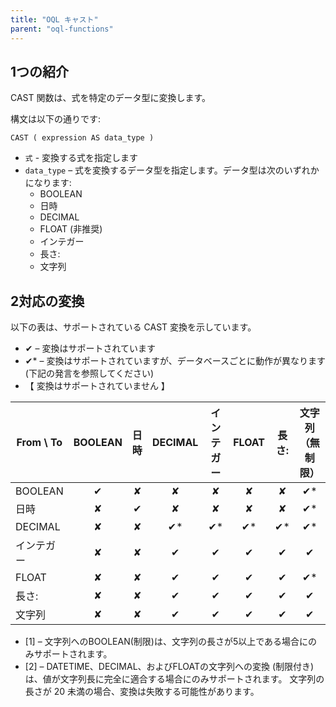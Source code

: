 ```yaml
---
title: "OQL キャスト"
parent: "oql-functions"
---
```


## 1つの紹介

CAST 関数は、式を特定のデータ型に変換します。

構文は以下の通りです:

```
CAST ( expression AS data_type )
```

* `式` - 変換する式を指定します
* `data_type` – 式を変換するデータ型を指定します。データ型は次のいずれかになります:
  * BOOLEAN
  * 日時
  * DECIMAL
  * FLOAT (非推奨)
  * インテガー
  * 長さ:
  * 文字列

## 2対応の変換

以下の表は、サポートされている CAST 変換を示しています。

*  ✔ – 変換はサポートされています
*  ✔* – 変換はサポートされていますが、データベースごとに動作が異なります (下記の発言を参照してください)
*  【 変換はサポートされていません 】

| From \ To | BOOLEAN | 日時 | DECIMAL | インテガー | FLOAT | 長さ: | 文字列（無制限） |            文字列（制限）            |
| ---------- |:-------:|:--:|:-------:|:-----:|:-----:|:---:|:--------:|:-----------------------------:|
| BOOLEAN    |    ✔    | ✘  |    ✘    |   ✘   |   ✘   |  ✘  |    ✔*    | ✔*<sup><small>1</small></sup> |
| 日時         |    ✘    | ✔  |    ✘    |   ✘   |   ✘   |  ✘  |    ✔*    | ✔*<sup><small>2</small></sup> |
| DECIMAL    |    ✘    | ✘  |   ✔*    |  ✔*   |  ✔*   | ✔*  |    ✔*    | ✔*<sup><small>2</small></sup> |
| インテガー      |    ✘    | ✘  |    ✔    |   ✔   |   ✔   |  ✔  |    ✔     |               ✔               |
| FLOAT      |    ✘    | ✘  |    ✔    |   ✔   |   ✔   |  ✔  |    ✔*    | ✔*<sup><small>2</small></sup> |
| 長さ:        |    ✘    | ✘  |    ✔    |   ✔   |   ✔   |  ✔  |    ✔     |               ✔               |
| 文字列        |    ✘    | ✘  |    ✔    |   ✔   |   ✔   |  ✔  |    ✔     |               ✔               |
*  [1] – 文字列へのBOOLEAN(制限)は、文字列の長さが5以上である場合にのみサポートされます。
*  [2] – DATETIME、DECIMAL、およびFLOATの文字列への変換 (制限付き) は、値が文字列長に完全に適合する場合にのみサポートされます。 文字列の長さが 20 未満の場合、変換は失敗する可能性があります。

